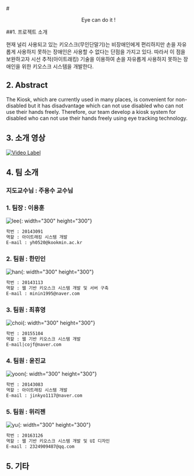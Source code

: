 #<center>Eye can do it !</center>


##1. 프로젝트 소개

현재 널리 사용되고 있는 키오스크(무인단말기)는 비장애인에게 편리하지만 손을 자유롭게 사용하지 못하는 장애인은 사용할 수 없다는 단점을 가지고 있다. 따라서 이 점을 보완하고자 시선 추적(아이트래킹) 기술을 이용하여 손을 자유롭게 사용하지 못하는 장애인을 위한 키오스크 시스템을 개발한다.

## 2. Abstract

The Kiosk, which are currently used in many places, is convenient for non-disabled but it has disadvantage which can not use disabled who can not use their hands freely. Therefore, our team develop a kiosk system for disabled who can not use their hands freely using eye tracking technology.


## 3. 소개 영상

[![Video Label](http://img.youtube.com/vi/H_gDftcf7Rs/0.jpg)](https://youtu.be/H_gDftcf7Rs?t=0s) 


## 4. 팀 소개

### 지도교수님 : 주용수 교수님

### 1. 팀장 : 이용훈 
![lee](https://user-images.githubusercontent.com/36881152/54407745-61654e00-4722-11e9-8662-5f31fa595d19.jpg){: width="300" height="300"}
```markdown
학번 : 20143091
역할 : 아이트래킹 시스템 개발
E-mail : yh0520@kookmin.ac.kr
```
### 2. 팀원 : 한민인
![han](https://user-images.githubusercontent.com/36881152/54407239-6aedb680-4720-11e9-9514-3a4bb699e9d8.jpg){: width="300" height="300"}
```markdown
학번 : 20143113
역할 : 웹 기반 키오스크 시스템 개발 및 서버 구축 
E-mail : minin1995@naver.com
```

### 3. 팀원 : 최휴영 
![choi](https://user-images.githubusercontent.com/36881152/54408791-aa1f0600-4726-11e9-8c8c-acaae19592b4.jpg){: width="300" height="300"}
```markdown
학번 : 20155104
역할 : 웹 기반 키오스크 시스템 개발
E-mail|cojf@naver.com
```

### 4. 팀원 : 윤진교 
![yoon](https://user-images.githubusercontent.com/36881152/54408746-6cba7880-4726-11e9-894e-e07dc2b93fdc.jpg){: width="300" height="300"}
```markdown
학번 : 20143083
역할 : 아이트래킹 시스템 개발
E-mail : jinkyo1117@naver.com
```

### 5. 팀원 : 위리젠 
![yu](https://user-images.githubusercontent.com/36881152/54409240-0b47d900-4729-11e9-9dcf-1e9fef161f42.jpg){: width="300" height="300"}
```markdown
학번 : 20163126
역할 : 웹 기반 키오스크 시스템 개발 및 UI 디자인
E-mail : 2324909487@qq.com
```


## 5. 기타


